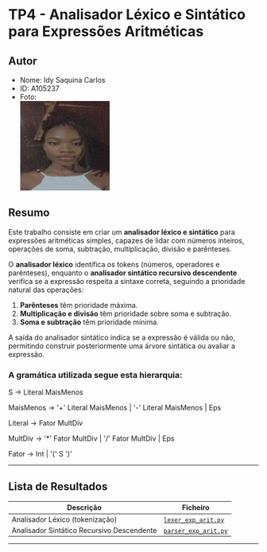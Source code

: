# TP4 - Analisador Léxico e Sintático para Expressões Aritméticas

## Autor
- Nome: Idy Saquina Carlos  
- ID: A105237  
- Foto:  
  ![Minha Foto](minhafoto.jpg)  

## Resumo
Este trabalho consiste em criar um **analisador léxico e sintático** para expressões aritméticas simples, capazes de lidar com números inteiros, operações de soma, subtração, multiplicação, divisão e parênteses.  

O **analisador léxico** identifica os tokens (números, operadores e parênteses), enquanto o **analisador sintático recursivo descendente** verifica se a expressão respeita a sintaxe correta, seguindo a prioridade natural das operações:

1. **Parênteses** têm prioridade máxima.  
2. **Multiplicação e divisão** têm prioridade sobre soma e subtração.  
3. **Soma e subtração** têm prioridade mínima.  

A saída do analisador sintático indica se a expressão é válida ou não, permitindo construir posteriormente uma árvore sintática ou avaliar a expressão.

### A gramática utilizada segue esta hierarquia:
S               -> Literal MaisMenos

MaisMenos  -> '+' Literal MaisMenos | '-' Literal MaisMenos | Eps

Literal       -> Fator MultDiv

MultDiv       -> '*' Fator MultDiv | '/' Fator MultDiv | Eps

Fator           -> Int | '(' S ')'

---

## Lista de Resultados
| Descrição                                   | Ficheiro                          |
| ------------------------------------------- | --------------------------------- |
| Analisador Léxico (tokenização)             | [`lexer_exp_arit.py`](./lexer_exp_arit.py) |
| Analisador Sintático Recursivo Descendente  | [`parser_exp_arit.py`](./parser_exp_arit.py) |

---


